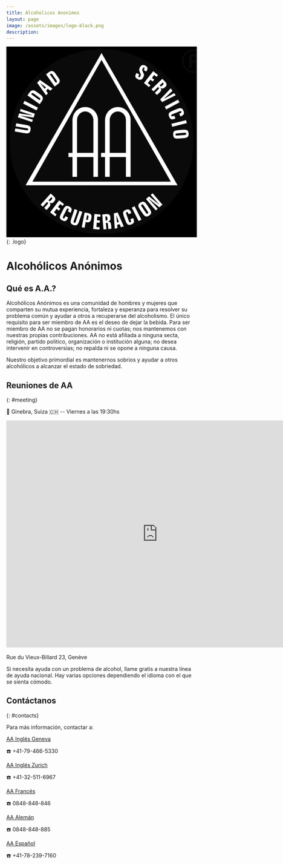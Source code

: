 ```yaml
---
title: Alcoholicos Anonimos
layout: page
image: /assets/images/logo-black.png
description: 
---
```

![logo](/assets/images/logo-black.png){: .logo}

# Alcohólicos Anónimos

## Qué es A.A.?

Alcohólicos Anónimos es una comunidad de hombres y mujeres que comparten su mutua experiencia, fortaleza y esperanza para resolver su problema común y ayudar a otros a recuperarse del alcoholismo. El único requisito para ser miembro de AA es el deseo de dejar la bebida. Para ser miembro de AA no se pagan honorarios ni cuotas; nos mantenemos con nuestras propias contribuciones. AA no está afiliada a ninguna secta, religión, partido politico, organización o institución alguna; no desea intervenir en controversias; no repalda ni se opone a ninguna causa.

Nuestro objetivo primordial es mantenernos sobrios y ayudar a otros alcohólicos a alcanzar el estado de sobriedad.

## Reuniones de AA
{: #meeting}

📍 Ginebra, Suiza 🇨🇭 -- Viernes a las 19:30hs

<iframe src="https://www.google.com/maps/embed?pb=!1m18!1m12!1m3!1d2761.494057440981!2d6.1371918999999995!3d46.200625900000006!2m3!1f0!2f0!3f0!3m2!1i1024!2i768!4f13.1!3m3!1m2!1s0x478c64d456a621d5%3A0x2a019a284086221c!2sRue%20du%20Vieux-Billard%2023%2C%201205%20Gen%C3%A8ve!5e0!3m2!1ses!2sch!4v1696961313034!5m2!1ses!2sch" width="800" height="600" style="border:0;" allowfullscreen="" loading="lazy" referrerpolicy="no-referrer-when-downgrade"></iframe>

Rue du Vieux-Billard 23, Genève

Si necesita ayuda con un problema de alcohol, llame gratis a nuestra línea de ayuda nacional. Hay varias opciones dependiendo el idioma con el que se sienta cómodo.

## Contáctanos
{: #contacts}

Para más información, contactar a:

[AA Inglés Geneva](https://www.aageneva.org/)

☎️ +41-79-466-5330

[AA Inglés Zurich](https://aazurich.org/)

☎️ +41-32-511-6967

[AA Francés](http://www.aasri.ch/)

☎️ 0848-848-846

[AA Alemán](https://www.anonyme-alkoholiker.ch/)

☎️ 0848-848-885

[AA Español](#)

☎️ +41-78-239-7160
